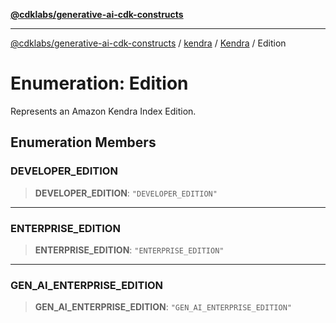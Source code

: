 [**@cdklabs/generative-ai-cdk-constructs**](../../../../../README.md)

***

[@cdklabs/generative-ai-cdk-constructs](../../../../../README.md) / [kendra](../../../README.md) / [Kendra](../README.md) / Edition

# Enumeration: Edition

Represents an Amazon Kendra Index Edition.

## Enumeration Members

### DEVELOPER\_EDITION

> **DEVELOPER\_EDITION**: `"DEVELOPER_EDITION"`

***

### ENTERPRISE\_EDITION

> **ENTERPRISE\_EDITION**: `"ENTERPRISE_EDITION"`

***

### GEN\_AI\_ENTERPRISE\_EDITION

> **GEN\_AI\_ENTERPRISE\_EDITION**: `"GEN_AI_ENTERPRISE_EDITION"`
